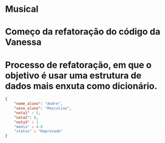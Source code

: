 # Musical

# Começo da refatoração do código da Vanessa

# Processo de refatoração, em que o objetivo é usar uma estrutura de dados mais enxuta como dicionário.

```json
{
    "nome_aluno": "Andre",
    "sexo_aluno": "Masculino",
    "nota1" : 5,
    "nota2": 8,
    "nota3" : 1
    "media" : 4.8
    "status" : "Reprovado"
}
```
